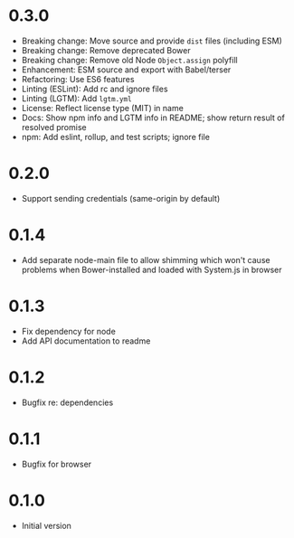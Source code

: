 # 0.3.0

- Breaking change: Move source and provide `dist` files (including ESM)
- Breaking change: Remove deprecated Bower
- Breaking change: Remove old Node `Object.assign` polyfill
- Enhancement: ESM source and export with Babel/terser
- Refactoring: Use ES6 features
- Linting (ESLint): Add rc and ignore files
- Linting (LGTM): Add `lgtm.yml`
- License: Reflect license type (MIT) in name
- Docs: Show npm info and LGTM info in README; show return result of resolved promise
- npm: Add eslint, rollup, and test scripts; ignore file

# 0.2.0

- Support sending credentials (same-origin by default)

# 0.1.4

- Add separate node-main file to allow shimming which won't cause problems when Bower-installed and loaded with System.js in browser

# 0.1.3

- Fix dependency for node
- Add API documentation to readme

# 0.1.2

- Bugfix re: dependencies

# 0.1.1

- Bugfix for browser

# 0.1.0

- Initial version
